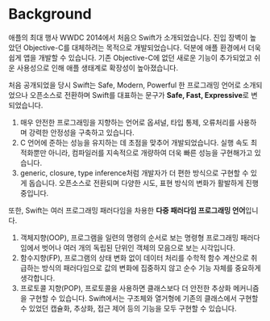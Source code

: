 # Background

애플의 최대 행사 WWDC 2014에서 처음으 Swift가 소개되었습니다. 진입 장벽이 높았던 Objective-C를 대체하려는 목적으로 개발되었습니다. 덕분에 애플 환경에서 더욱 쉽게 앱을 개발할 수 있습니다. 기존 Objective-C에 없던 새로운 기능이 추가되었고 쉬운 사용성으로 인해 애플 생태계로 확장성이 높아졌습니다.



처음 공개되었을 당시 Swift는 Safe, Modern, Powerful 한 프로그래밍 언어로 소개되었으나 오픈소스로 전환하며 Swift를 대표하는 문구가 **Safe, Fast, Expressive**로 변되었습니다.&#x20;

1. 매우 안전한 프로그래밍을 지향하는 언어로 옵셔널, 타입 통제, 오류처리를 사용하며 강력한 안정성을 구축하고 있습니다.&#x20;
2. C 언어에 준하는 성능을 유지하는 데 초점을 맞추어 개발되었습니다. 실행 속도 최적화뿐만 아니라, 컴파일러를 지속적으로 개량하여 더욱 빠른 성능을 구현해가고 있습니다.&#x20;
3. generic, closure, type inference처럼 개발자가 더 편한 방식으로 구현할 수 있게 돕습니다. 오픈소스로 전환되며 다양한 시도, 표현 방식의 변화가 활발하게 진행 중입니다.



또한, Swift는 여러 프로그래밍 패러다임을 차용한 **다중 패러다임 프로그래밍 언어**입니다.&#x20;

1. 객체지향(OOP), 프로그램을 일련의 명령의 순서로 보는 명령형 프로그래밍 패러다임에서 벗어나 여러 개의 독립된 단위인 객체의 모음으로 보는 시각입니다.&#x20;
2. 함수지향(FP), 프로그램의 상태 변화 없이 데이터 처리를 수학적 함수 계산으로 취급하는 방식의 패러다임으로 값의 변화에 집중하지 않고 순수 기능 자체를 중요하게 생각합니다.&#x20;
3. 프로토콜 지향(POP), 프로토콜을 사용하면 클래스보다 더 안전한 추상화 메커니즘을 구현할 수 있습니다. Swift에서는 구조체와 열거형에 기존의 클래스에서 구현할 수 있었던 캡슐화, 추상화, 접근 제어 등의 기능을 모두 구현할 수 있습니다.
